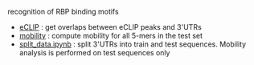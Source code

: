 recognition of RBP binding motifs

* [eCLIP](eCLIP/) : get overlaps between eCLIP peaks and 3'UTRs
* [mobility](mobility/) : compute mobility for all 5-mers in the test set
* [split_data.ipynb](split_data.ipynb) : split 3'UTRs into train and test sequences. Mobility analysis is performed on test sequences only